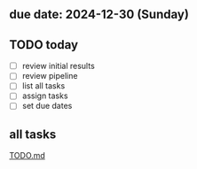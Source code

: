 ## due date: 2024-12-30 (Sunday)
## TODO today
- [ ] review initial results
- [ ] review pipeline
- [ ] list all tasks
- [ ] assign tasks
- [ ] set due dates
## all tasks
[TODO.md](TODO.md)